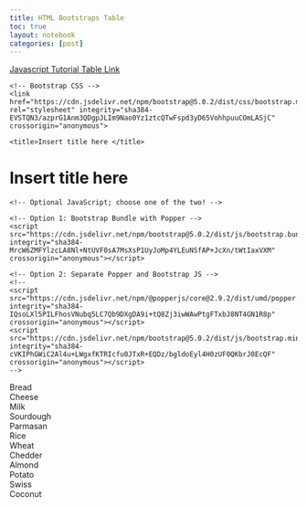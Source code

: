 ```yaml
---
title: HTML Bootstraps Table
toc: true
layout: notebook
categories: [post]
---
```


<a href="https://keiraokimoto.github.io/Fastpages/techtalk/javascript">Javascript Tutorial Table Link</a>

<link href="https://cdn.jsdelivr.net/npm/bootstrap@5.0.2/dist/css/bootstrap.min.css" rel="stylesheet" integrity="sha384-EVSTQN3/azprG1Anm3QDgpJLIm9Nao0Yz1ztcQTwFspd3yD65VohhpuuCOmLASjC" crossorigin="anonymous">

<!doctype html>
<html lang="en">
  <head>
    <!-- Required meta tags -->
    <meta charset="utf-8">
    <meta name="viewport" content="width=device-width, initial-scale=1">

    <!-- Bootstrap CSS -->
    <link href="https://cdn.jsdelivr.net/npm/bootstrap@5.0.2/dist/css/bootstrap.min.css" rel="stylesheet" integrity="sha384-EVSTQN3/azprG1Anm3QDgpJLIm9Nao0Yz1ztcQTwFspd3yD65VohhpuuCOmLASjC" crossorigin="anonymous">

    <title>Insert title here </title>
  </head>
  <body>
    <h1>Insert title here</h1>

    <!-- Optional JavaScript; choose one of the two! -->

    <!-- Option 1: Bootstrap Bundle with Popper -->
    <script src="https://cdn.jsdelivr.net/npm/bootstrap@5.0.2/dist/js/bootstrap.bundle.min.js" integrity="sha384-MrcW6ZMFYlzcLA8Nl+NtUVF0sA7MsXsP1UyJoMp4YLEuNSfAP+JcXn/tWtIaxVXM" crossorigin="anonymous"></script>

    <!-- Option 2: Separate Popper and Bootstrap JS -->
    <!--
    <script src="https://cdn.jsdelivr.net/npm/@popperjs/core@2.9.2/dist/umd/popper.min.js" integrity="sha384-IQsoLXl5PILFhosVNubq5LC7Qb9DXgDA9i+tQ8Zj3iwWAwPtgFTxbJ8NT4GN1R8p" crossorigin="anonymous"></script>
    <script src="https://cdn.jsdelivr.net/npm/bootstrap@5.0.2/dist/js/bootstrap.min.js" integrity="sha384-cVKIPhGWiC2Al4u+LWgxfKTRIcfu0JTxR+EQDz/bgldoEyl4H0zUF0QKbrJ0EcQF" crossorigin="anonymous"></script>
    -->
  </body>
</html>

<div class="container">
  <div class="row row-cols-3">
     <div class="col">
      Bread
    </div>
    <div class="col">
      Cheese
    </div>
    <div class="col">
      Milk
    </div>
    <div class="col">
      Sourdough
    </div>
    <div class="col">
      Parmasan
    </div>
    <div class="col">
      Rice
    </div>
    <div class="col">
      Wheat
    </div>
    <div class="col">
      Chedder
    </div>
    <div class="col">
      Almond
    </div>
    <div class="col">
      Potato
    </div>
    <div class="col">
      Swiss
    </div>
    <div class="col">
      Coconut
    </div>
  </div>
</div>
